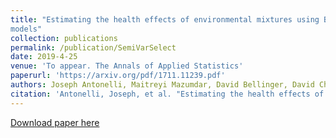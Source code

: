 ```yaml
---
title: "Estimating the health effects of environmental mixtures using Bayesian semiparametric regression and sparsity inducing priors
models"
collection: publications
permalink: /publication/SemiVarSelect
date: 2019-4-25
venue: 'To appear. The Annals of Applied Statistics'
paperurl: 'https://arxiv.org/pdf/1711.11239.pdf'
authors: Joseph Antonelli, Maitreyi Mazumdar, David Bellinger, David Christiani, Robert Wright, and Brent Coull
citation: 'Antonelli, Joseph, et al. "Estimating the health effects of environmental mixtures using Bayesian semiparametric regression and sparsity inducing priors." arXiv preprint arXiv:1711.11239 (2019).'
---
```


[Download paper here](https://arxiv.org/pdf/1711.11239.pdf)
